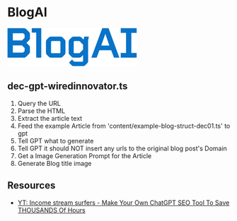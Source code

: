 # BlogAI

![BlogAI Logo](/assets/blogai-logo.png)

## dec-gpt-wiredinnovator.ts

1. Query the URL
2. Parse the HTML
3. Extract the article text
4. Feed the example Article from 'content/example-blog-struct-dec01.ts' to gpt
5. Tell GPT what to generate
6. Tell GPT it should NOT insert any urls to the original blog post's Domain
7. Get a Image Generation Prompt for the Article
8. Generate Blog title image

## Resources

- [YT: Income stream surfers - Make Your Own ChatGPT SEO Tool To Save THOUSANDS Of Hours](https://www.youtube.com/watch?v=tT3aid8UorM)
